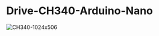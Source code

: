# Drive-CH340-Arduino-Nano

![CH340-1024x506](https://github.com/user-attachments/assets/d76f3c0c-d1a8-4c44-a8dc-80020bed1a53)
